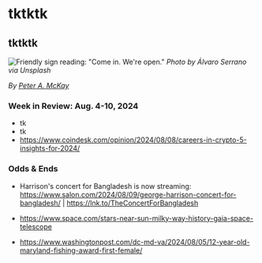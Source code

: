 <!--

Share on LinkedIn and/or Twitter...

- https://www.mlb.com/news/sean-manaea-surprises-fans-playing-softball-in-central-park

- https://blog.cloudflare.com/declaring-your-aindependence-block-ai-bots-scrapers-and-crawlers-with-a-single-click

- https://hbr.org/2024/08/why-wisdom-work-is-the-new-knowledge-work

- https://www.nytimes.com/interactive/2024/07/31/opinion/cats-vs-dogs.html?123=&campaign_id=39&emc=edit_ty_20240731&instance_id=130271&nl=opinion-today&regi_id=114938163&segment_id=173681&te=1&user_id=7e4e941ef0933caa796c2ec4ae5440e9

- https://www.nytimes.com/interactive/2024/07/31/opinion/dmv-inequality.html?123

- https://www.wsj.com/health/healthcare/medicare-extra-payments-home-visits-diagnosis-057dca8b

-->

# tktktk
## tktktk

![Friendly sign reading: "Come in. We're open."](https://images.unsplash.com/photo-1473187983305-f615310e7daa)
*Photo by Álvaro Serrano via Unsplash*

_By_ [_Peter A. McKay_](https://pmckay.com)

<!--

Lede item. Should run ~450 words. Some possibilities:

- KAMALA: No, supporting her isn't so crazy for crypto people. https://x.com/cameron/status/1821943585203261922

-->

### Week in Review: Aug. 4-10, 2024

- tk
- tk
- https://www.coindesk.com/opinion/2024/08/08/careers-in-crypto-5-insights-for-2024/

### Odds & Ends

- Harrison's concert for Bangladesh is now streaming: https://www.salon.com/2024/08/09/george-harrison-concert-for-bangladesh/ | https://lnk.to/TheConcertForBangladesh

- https://www.space.com/stars-near-sun-milky-way-history-gaia-space-telescope

- https://www.washingtonpost.com/dc-md-va/2024/08/05/12-year-old-maryland-fishing-award-first-female/


<!-- Pickup boilerplate from last week, with iterations as needed. Some ideas...

- Add CTA for subscriptions/donations for next week.
-> Add editorial policy to website, link in boilerplate.
- Integrate recent LaGuardia bio...

-->
